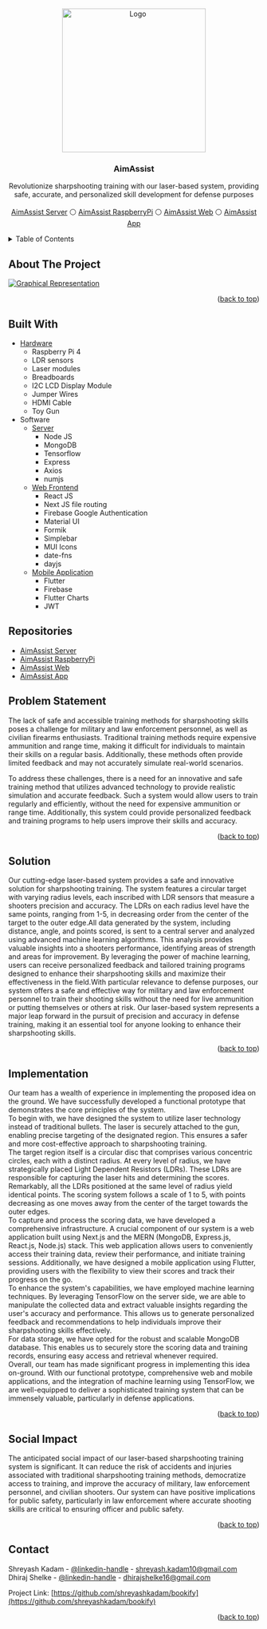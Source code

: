 <a name="readme-top"></a>

<!-- PROJECT LOGO -->
<br />
<div align="center">
  <a href="https://github.com/Ultimate-Coders-Projects">
    <img src="https://github.com/Ultimate-Coders-Projects/.github/assets/108567267/9674288f-4ba5-4107-b851-e91b330c18d6" alt="Logo" width="288">
  </a>  

<h3 align="center">AimAssist</h3>

  <p align="center">
    Revolutionize sharpshooting training with our laser-based system, providing safe, accurate, and personalized skill development for defense purposes
    <br />
    <br />
    <a href="https://github.com/Ultimate-Coders-Projects/aimassist-server">AimAssist Server</a>
    ⚪
    <a href="https://github.com/Ultimate-Coders-Projects/aimassist-raspberrypi">AimAssist RaspberryPi</a>
    ⚪
    <a href="https://github.com/Ultimate-Coders-Projects/aimassist-web">AimAssist Web</a>
    ⚪
    <a href="https://github.com/Ultimate-Coders-Projects/aimassit_app">AimAssist App</a>
  </p>
</div>

<!-- TABLE OF CONTENTS -->
<details>
  <summary>Table of Contents</summary>
  <ol>
    <li><a href="#about-the-project">About the project</a></li>
    <li><a href="#built-with">Built With</a></li>
    <li><a href="#repositories">Repositories</a></li>
    <li><a href="#problem-statement">Problem Statement</a></li>
    <li><a href="#solution">Solution</a></li>
    <li><a href="#implementation">Implementation</a></li>
    <li><a href="#social-impact">Social Impact</a></li>
    <li><a href="#prototype-images">Prototype Images</a></li>
    <li><a href="#contributing">Contributing</a></li>
    <li><a href="#contact">Contact</a></li>
  </ol>
</details>

<!-- ABOUT THE PROJECT -->

## About The Project

[![Graphical Representation][product-screenshot]](https://github.com/Ultimate-Coders-Projects/.github/assets/108567267/9dca2734-1fad-440c-bed5-78418f4ca4ec)

<p align="right">(<a href="#readme-top">back to top</a>)</p>

## Built With

<ul>
  <li>
  <a href="https://github.com/Ultimate-Coders-Projects/aimassist-raspberrypi">Hardware</a>
    <ul>
      <li>Raspberry Pi 4</li>
      <li>LDR sensors</li>
      <li>Laser modules</li>
      <li>Breadboards</li>
      <li>I2C LCD Display Module</li>
      <li>Jumper Wires</li>
      <li>HDMI Cable</li>
      <li>Toy Gun</li>
    </ul>
  </li> 
  <li>
    Software
    <ul>
      <li>
        <a href="https://github.com/Ultimate-Coders-Projects/aimassist-server">Server</a>
        <ul>
          <li>Node JS</li>
          <li>MongoDB</li>
          <li>Tensorflow</li>
          <li>Express</li>
          <li>Axios</li>
          <li>numjs</li>
        </ul>
      </li>
      <li>
        <a href="https://github.com/Ultimate-Coders-Projects/aimassist-web">Web Frontend</a>
        <ul>
          <li>React JS</li>
          <li>Next JS file routing</li>
          <li>Firebase Google Authentication</li>
          <li>Material UI</li>
          <li>Formik</li>
          <li>Simplebar</li>
          <li>MUI Icons</li>
          <li>date-fns</li>
          <li>dayjs</li>
        </ul>
      </li>
      <li>
        <a href="https://github.com/Ultimate-Coders-Projects/aimassit_app">Mobile Application</a>
        <ul>
          <li>Flutter</li>
          <li>Firebase</li>
          <li>Flutter Charts</li>
          <li>JWT</li>
        </ul>
      </li>
    </ul>
  </li> 
</ul>

## Repositories

<ul>
  <li>
    <a href="https://github.com/Ultimate-Coders-Projects/aimassist-server">AimAssist Server</a>
  </li>
  <li>
    <a href="https://github.com/Ultimate-Coders-Projects/aimassist-raspberrypi">AimAssist RaspberryPi</a>
  </li>
  <li>
    <a href="https://github.com/Ultimate-Coders-Projects/aimassist-web">AimAssist Web</a>
  </li>
  <li>
    <a href="https://github.com/Ultimate-Coders-Projects/aimassit_app">AimAssist App</a>
  </li>
</ul>

## Problem Statement
The lack of safe and accessible training methods for sharpshooting skills poses a challenge for military and law enforcement personnel, as well as civilian firearms enthusiasts. Traditional training methods require expensive ammunition and range time, making it difficult for individuals to maintain their skills on a regular basis. Additionally, these methods often provide limited feedback and may not accurately simulate real-world scenarios.

To address these challenges, there is a need for an innovative and safe training method that utilizes advanced technology to provide realistic simulation and accurate feedback. Such a system would allow users to train regularly and efficiently, without the need for expensive ammunition or range time. Additionally, this system could provide personalized feedback and training programs to help users improve their skills and accuracy.

<p align="right">(<a href="#readme-top">back to top</a>)</p>

## Solution
Our cutting-edge laser-based system provides a safe and innovative solution for sharpshooting training. The system features a circular target with varying radius levels, each inscribed with LDR sensors that measure a shooters precision and accuracy. The LDRs on each radius level have the same points, ranging from 1-5, in decreasing order from the center of the target to the outer edge.All data generated by the system, including distance, angle, and points scored, is sent to a central server and analyzed using advanced machine learning algorithms. This analysis provides valuable insights into a shooters performance, identifying areas of strength and areas for improvement. By leveraging the power of machine learning, users can receive personalized feedback and tailored training programs designed to enhance their sharpshooting skills and maximize their effectiveness in the field.With particular relevance to defense purposes, our system offers a safe and effective way for military and law enforcement personnel to train their shooting skills without the need for live ammunition or putting themselves or others at risk. Our laser-based system represents a major leap forward in the pursuit of precision and accuracy in defense training, making it an essential tool for anyone looking to enhance their sharpshooting skills.

<p align="right">(<a href="#readme-top">back to top</a>)</p>


## Implementation
Our team has a wealth of experience in implementing the proposed idea on the ground. We have successfully developed a functional prototype that demonstrates the core principles of the system.
<br>
To begin with, we have designed the system to utilize laser technology instead of traditional bullets. The laser is securely attached to the gun, enabling precise targeting of the designated region. This ensures a safer and more cost-effective approach to sharpshooting training.
<br>
The target region itself is a circular disc that comprises various concentric circles, each with a distinct radius. At every level of radius, we have strategically placed Light Dependent Resistors (LDRs). These LDRs are responsible for capturing the laser hits and determining the scores. Remarkably, all the LDRs positioned at the same level of radius yield identical points. The scoring system follows a scale of 1 to 5, with points decreasing as one moves away from the center of the target towards the outer edges.
<br>
To capture and process the scoring data, we have developed a comprehensive infrastructure. A crucial component of our system is a web application built using Next.js and the MERN (MongoDB, Express.js, React.js, Node.js) stack. This web application allows users to conveniently access their training data, review their performance, and initiate training sessions. Additionally, we have designed a mobile application using Flutter, providing users with the flexibility to view their scores and track their progress on the go.
<br>
To enhance the system's capabilities, we have employed machine learning techniques. By leveraging TensorFlow on the server side, we are able to manipulate the collected data and extract valuable insights regarding the user's accuracy and performance. This allows us to generate personalized feedback and recommendations to help individuals improve their sharpshooting skills effectively.
<br>
For data storage, we have opted for the robust and scalable MongoDB database. This enables us to securely store the scoring data and training records, ensuring easy access and retrieval whenever required.
<br>
Overall, our team has made significant progress in implementing this idea on-ground. With our functional prototype, comprehensive web and mobile applications, and the integration of machine learning using TensorFlow, we are well-equipped to deliver a sophisticated training system that can be immensely valuable, particularly in defense applications.

<p align="right">(<a href="#readme-top">back to top</a>)</p>


## Social Impact
The anticipated social impact of our laser-based sharpshooting training system is significant. It can reduce the risk of accidents and injuries associated with traditional sharpshooting training methods, democratize access to training, and improve the accuracy of military, law enforcement personnel, and civilian shooters. Our system can have positive implications for public safety, particularly in law enforcement where accurate shooting skills are critical to ensuring officer and public safety.

<p align="right">(<a href="#readme-top">back to top</a>)</p>

## Contact

Shreyash Kadam - [@linkedin-handle](https://linkedin.com/in/shreyash-kadam) - shreyash.kadam10@gmail.com
<br>
Dhiraj Shelke - [@linkedin-handle](https://www.linkedin.com/in/dhiraj-shelke-27b808201/) - dhirajshelke16@gmail.com

Project Link: [https://github.com/shreyashkadam/bookify](https://github.com/shreyashkadam/bookify)

<p align="right">(<a href="#readme-top">back to top</a>)</p>

<!-- MARKDOWN LINKS & IMAGES -->
<!-- https://www.markdownguide.org/basic-syntax/#reference-style-links -->


[product-screenshot]: https://github.com/Ultimate-Coders-Projects/.github/assets/108567267/9dca2734-1fad-440c-bed5-78418f4ca4ec
